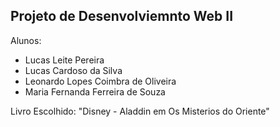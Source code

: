 ## Projeto de Desenvolviemnto Web II 

Alunos: 
- Lucas Leite Pereira
- Lucas Cardoso da Silva
- Leonardo Lopes Coimbra de Oliveira
- Maria Fernanda Ferreira de Souza

Livro Escolhido: "Disney - Aladdin em Os Misterios do Oriente"
